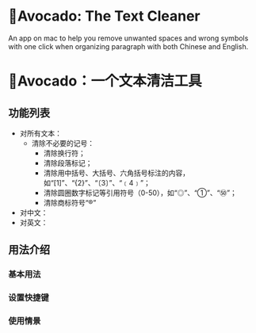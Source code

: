 # 🥑Avocado: The Text Cleaner
An app on mac to help you remove unwanted spaces and wrong symbols with one click when organizing paragraph with both Chinese and English.

# 🥑Avocado：一个文本清洁工具
## 功能列表
- 对所有文本：
  - 清除不必要的记号：
    - 清除换行符；
    - 清除段落标记；
    - 清除用中括号、大括号、六角括号标注的内容，如“[1]”、“{2}”、“〔3〕”、“﹝4﹞”；
    - 清除圆圈数字标记等引用符号（0-50），如“◎”、“①”、“㊿”；
    - 清除商标符号“®”
- 对中文：
- 对英文：

## 用法介绍
### 基本用法
### 设置快捷键
### 使用情景
